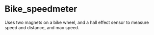 # Bike_speedmeter
Uses two magnets on a bike wheel, and a hall effect sensor to measure speed and distance, and max speed.
